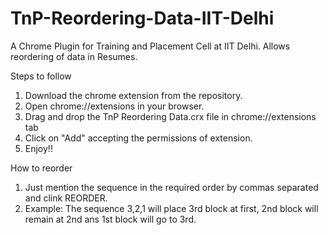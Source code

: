TnP-Reordering-Data-IIT-Delhi
=============================

A Chrome Plugin for Training and Placement Cell at IIT Delhi. Allows reordering of data in Resumes.

Steps to follow
1) Download the chrome extension from the repository.
2) Open chrome://extensions in your browser.
3) Drag and drop the TnP Reordering Data.crx file in chrome://extensions tab
4) Click on "Add" accepting the permissions of extension.
5) Enjoy!!

How to reorder
1) Just mention the sequence in the required order by commas separated and clink REORDER.
2) Example: The sequence 3,2,1 will place 3rd block at first, 2nd block will remain at 2nd ans 1st block will go to 3rd.

